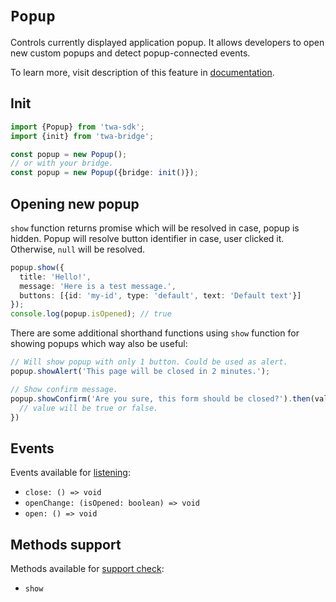 # `Popup`

Controls currently displayed application popup. It allows developers to open new
custom popups and detect popup-connected events.

To learn more, visit description of this feature
in [documentation](../../../features/popup).

## Init

```typescript
import {Popup} from 'twa-sdk';
import {init} from 'twa-bridge';

const popup = new Popup();
// or with your bridge.  
const popup = new Popup({bridge: init()});
```

## Opening new popup

`show` function returns promise which will be resolved in case, popup is hidden.
Popup will resolve button identifier in case, user clicked it. Otherwise,
`null` will be resolved.

```typescript
popup.show({
  title: 'Hello!',
  message: 'Here is a test message.',
  buttons: [{id: 'my-id', type: 'default', text: 'Default text'}]
});
console.log(popup.isOpened); // true
```

There are some additional shorthand functions using `show` function for showing
popups which way also be useful:

```typescript
// Will show popup with only 1 button. Could be used as alert. 
popup.showAlert('This page will be closed in 2 minutes.');

// Show confirm message.
popup.showConfirm('Are you sure, this form should be closed?').then(value => {
  // value will be true or false.
})
```

## Events

Events available for [listening](../about#events):

- `close: () => void`
- `openChange: (isOpened: boolean) => void`
- `open: () => void`

## Methods support

Methods available for [support check](../about#methods-support):

- `show`